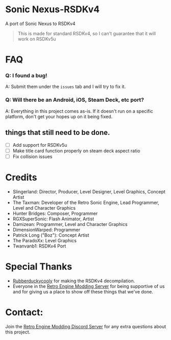 # **Sonic Nexus-RSDKv4**
A port of Sonic Nexus to RSDKv4

> This is made for standard RSDKv4, so I can't guarantee that it will work on RSDKv5u  
# FAQ

### Q: I found a bug!
A: Submit them under the `issues` tab and I will try to fix it.

### Q: Will there be an Android, iOS, Steam Deck, etc port?
A: Everything in this project comes as-is. If it doesn't run on a specific platform, don't get your hopes up on it being fixed.

## things that still need to be done.
- [ ] Add support for RSDKv5u
- [ ] Make title card function properly on steam deck aspect ratio
- [ ] Fix collision issues

# Credits
*	Slingerland: Director, Producer, Level Designer, Level Graphics, Concept Artist
*	The Taxman: Developer of the Retro Sonic Engine, Lead Programmer, Level and Character Graphics
*	Hunter Bridges: Composer, Programmer
*	RGXSuperSonic: Flash Animator, Artist
*	Damizean: Programmer, Level and Character Graphics
*	DimensionWarped: Programmer
*	Patrick Long ("Boz"): Concept Artist
*	The ParadoXx: Level Graphics
*	Twanvanb1: RSDKv4 Port


# Special Thanks
* [Rubberduckycooly](https://github.com/Rubberduckycooly) for making the RSDKv4 decompilation.
* Everyone in the [Retro Engine Modding Server](https://dc.railgun.works/retroengine) for being supportive of us and for giving us a place to show off these things that we've done.

# Contact:
Join the [Retro Engine Modding Discord Server](https://dc.railgun.works/retroengine) for any extra questions about this project.
